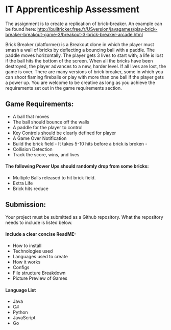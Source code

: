 # IT Apprenticeship Assessment

The assignment is to create a replication of brick-breaker. An example can be found here: http://bulltricker.free.fr/USversion/javagames/play-brick-breaker-breakout-game-3/breakout-3-brick-breaker-arcade.html

Brick Breaker (platformer) is a Breakout clone in which the player must smash a wall of bricks by deflecting a bouncing ball with a paddle. The paddle moves horizontally. The player gets 3 lives to start with; a life is lost if the ball hits the bottom of the screen. When all the bricks have been destroyed, the player advances to a new, harder level. If all lives are lost, the game is over. There are many versions of brick breaker, some in which you can shoot flaming fireballs or play with more than one ball if the player gets a power up. You are welcome to be creative as long as you achieve the requirements set out in the game requirements section.

## Game Requirements:
* A ball that moves 
* The ball should bounce off the walls 
* A paddle for the player to control
* Key Controls should be clearly defined for player
* A Game Over Notification 
* Build the brick field - It takes 5-10 hits before a brick is broken -
* Collision Detection
* Track the score, wins, and lives

#### The following Power Ups should randomly drop from some bricks:
* Multiple Balls released to hit brick field. 
* Extra Life
* Brick hits reduce

## Submission: 
Your project must be submitted as a Github repository. What the repository needs to include is listed below.

#### Include a clear concise ReadME:
* How to install
* Technologies used
* Languages used to create 
* How it works
* Configs
* File structure Breakdown
* Picture Preview of Games

#### Language List
* Java
* C#
* Python
* JavaScript
* Go
